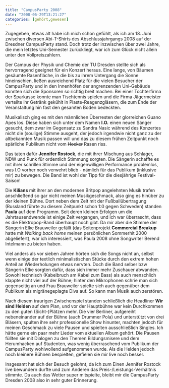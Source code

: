 ```yaml
---
title: "CampusParty 2008"
date: "2008-06-29T13:21:27"
categories: [gehört,gewesen]
---
```


Zugegeben, etwas alt habe ich mich schon gefühlt, als ich am 18. Juni zwischen diversen Abi-T-Shirts des Abschlussjahrgangs 2008 auf der Dresdner CampusParty stand. Doch trotz der inzwischen über zwei Jahre, die mein letztes Uni-Semester zurückliegt, war ich zum Glück nicht allein unter den Vollpreiszahlern.

Der Campus der Physik und Chemie der TU Dresden stellte sich als hervorragend geeignet für ein Konzert heraus. Eine lange, von Bäumen gesäumte Rasenfläche, in die bis zu ihrem Untergang die Sonne hineinschien, ließen ausreichend Platz für die vielen Besucher der CampusParty und in den Innenhöfen der angrenzenden Uni-Gebäude konnten sich die Sponsoren so richtig breit machen. Bei einer Tochterfirma der Sparkasse konnte man Tischtennis spielen und die Firma Jägermeister verteilte ihr Getränk gekühlt in Plaste-Reagenzgläsern, die zum Ende der Veranstaltung hin fast den gesamten Boden bedeckten.

Musikalisch ging es mit den männlichen Überresten der glorreichen Guano Apes los. Diese haben sich unter dem Namen **I.O.** einen neuen Sänger gesucht, dem zwar im Gegensatz zu Sandra Nasic während des Konzertes nicht die (soulige) Stimme ausgeht, der jedoch irgendwie nicht ganz zu der altbekannten Musik passen will und das zu diesem frühen Zeitpunkt noch spärliche Publikum nicht vom ~~Hocker~~ Rasen riss.

Das taten dafür **Jennifer Rostock**, die mit ihrer Mischung aus Schlager, NDW und Punk für ordentlich Stimmung sorgten. Die Sängerin schaffte es mit ihrer schrillen Stimme und der eigenwilligen Performance problemlos, was I.O vorher noch verwehrt blieb - nämlich für das Publikum (inklusive mir) zu bewegen. Die Band ist wohl der Tipp für die diesjährige Festival-Saison!

Die **Kilians** mit ihrer an den modernen Britpop angelehnten Musik trafen anschließend so gar nicht meinen Musikgeschmack, also ging es hinüber zu der kleinen Bühne. Dort neben dem Zelt mit der Fußballübertragung (Russland führte zu diesem Zeitpunkt schon 1:0 gegen Schweden) standen **Paula** auf dem Programm. Seit deren kleinen Erfolgen um die Jahrtausendwende ist einige Zeit vergangen, und ich war überrascht, dass es die Elektropop-Band überhaupt noch gibt. Da mir aber die Stimme der Sängerin Elke Brauweiler gefällt (das Seitenprojekt **Commercial Breakup** hatte mit *Walking back home* meinen persönlichen Sommerhit 2000 abgeliefert), war ich interessiert, was Paula 2008 ohne Songwriter Berend Intelmann zu bieten haben.

Viel anders als vor sieben Jahren hörten sich die Songs nicht an, selbst wenn einige der textlich minimalistischen Stücke durch den extrem hohen Anteil an Wiederholungen etwas nervten. Doch die Band selber bzw Sängerin Elke sorgten dafür, dass sich immer mehr Zuschauer abwanden. Sowohl technisch (Kabelbruch am Kabel zum Bass) als auch menschlich klappte nicht viel auf der Bühne; hinter den Mikrophonen schrie man sich gegenseitig an und Frau Brauweiler spielte sich auch gegenüber dem Publikum als migränegeplagte Diva auf. So kann man Musik auch zerstören.

Nach diesem traurigen Zwischenspiel standen schließlich die Headliner **Wir sind Helden** auf dem Plan, und vor der Hauptbühne war kein Durchkommen zu den guten (Sicht-)Plätzen mehr. Die vier Berliner, aufgereiht nebeneinander auf der Bühne (auch Drummer Pola) und unterstützt von drei Bläsern, spulten ihre sehr professionelle Show hinunter, machten jedoch für meinen Geschmack zu viele Pausen und spielten ausschließlich Singles. Ich hätte gerne ein paar mehr Lieder vom aktuellen Album gehört. Die Pausen füllten sie mit Dialogen zu den Themen Bildungsmisere und dem Herumhacken auf Studenten, was wenig überraschend vom Publikum der CampusParty wohlwollend aufgenommen wurde. Als die Helden jedoch noch kleinere Bühnen bespielten, gefielen sie mir live noch besser.

Insgesamt hat sich der Besuch gelohnt, da ich zum Einen Jennifer Rostock live bewundern durfte und zum Anderen das Preis-/Leistungs-Verhältnis stimmte. Da auch das Wetter super mitspielte, bleibt mir die CampusParty Dresden 2008 also in sehr guter Erinnerung.
